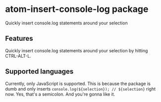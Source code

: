 # atom-insert-console-log package

Quickly insert console.log statements around your selection

## Features

Quickly insert console.log statements around your selection by hitting <keyboard>CTRL</keyboard>-<keyboard>ALT</keyboard>-<keyboard>L</keyboard>.

## Supported languages

Currently, only JavaScript is supported. This is because the package is dumb and only inserts `console.log(${selection}); // ${selection}` right now. Yes, that's a semicolon. And you're gonna like it.
